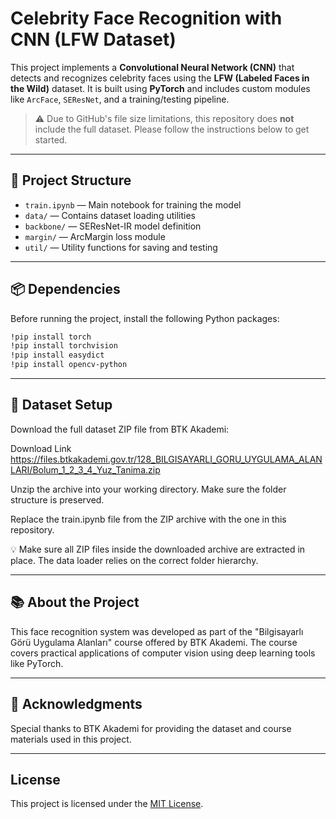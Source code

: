 # Celebrity Face Recognition with CNN (LFW Dataset)

This project implements a **Convolutional Neural Network (CNN)** that detects and recognizes celebrity faces using the **LFW (Labeled Faces in the Wild)** dataset. It is built using **PyTorch** and includes custom modules like `ArcFace`, `SEResNet`, and a training/testing pipeline.

> ⚠️ Due to GitHub's file size limitations, this repository does **not** include the full dataset. Please follow the instructions below to get started.

---

## 📁 Project Structure

- `train.ipynb` — Main notebook for training the model
- `data/` — Contains dataset loading utilities
- `backbone/` — SEResNet-IR model definition
- `margin/` — ArcMargin loss module
- `util/` — Utility functions for saving and testing

---

## 📦 Dependencies

Before running the project, install the following Python packages:

```bash
!pip install torch
!pip install torchvision
!pip install easydict
!pip install opencv-python
```

---

## 🔗 Dataset Setup
Download the full dataset ZIP file from BTK Akademi:

Download Link
https://files.btkakademi.gov.tr/128_BILGISAYARLI_GORU_UYGULAMA_ALANLARI/Bolum_1_2_3_4_Yuz_Tanima.zip

Unzip the archive into your working directory. Make sure the folder structure is preserved.

Replace the train.ipynb file from the ZIP archive with the one in this repository.

💡 Make sure all ZIP files inside the downloaded archive are extracted in place. The data loader relies on the correct folder hierarchy.

---

## 📚 About the Project
This face recognition system was developed as part of the "Bilgisayarlı Görü Uygulama Alanları" course offered by BTK Akademi. The course covers practical applications of computer vision using deep learning tools like PyTorch.

---

## 🙏 Acknowledgments
Special thanks to BTK Akademi for providing the dataset and course materials used in this project.

---

## License
This project is licensed under the [MIT License](https://opensource.org/license/MIT).
